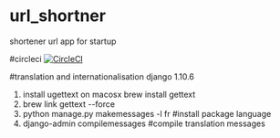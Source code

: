 # url_shortner
shortener url app for startup

#circleci
[![CircleCI](https://circleci.com/gh/delitamakanda/url_shortner/tree/master.svg?style=svg)](https://circleci.com/gh/delitamakanda/url_shortner/tree/master)


#translation and internationalisation django 1.10.6
1. install ugettext on macosx brew install gettext
2. brew link gettext --force
3. python manage.py makemessages -l fr #install package language
4. django-admin compilemessages #compile translation messages
